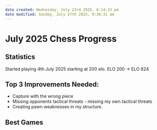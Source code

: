```yaml
---
date created: Wednesday, July 23rd 2025, 6:14:33 pm
date modified: Sunday, July 27th 2025, 9:36:31 am
---
```


# July 2025 Chess Progress

## Statistics
Started playing 4th July 2025 starting at 200 elo.
ELO 200 -> ELO 824
## Top 3 Improvements Needed:

- Capture with the wrong piece
- Missing opponents tactical threats - missing my own tactical threats
- Creating pawn weaknesses in my structure.
## Best Games

